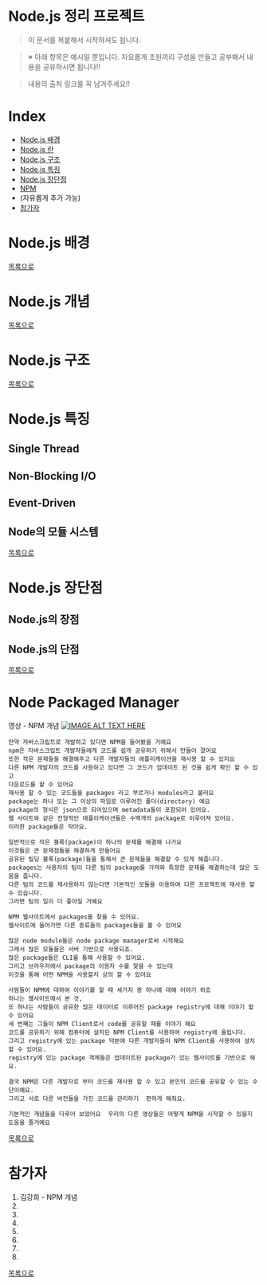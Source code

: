 # Node.js 정리 프로젝트

> 이 문서를 복붙해서 시작하셔도 됩니다.

> ※ 아래 항목은 예시일 뿐입니다. 자요롭게 조원끼리 구성을 만들고 공부해서 내용을 공유하시면 됩니다!!

> 내용의 출처 링크를 꼭 남겨주세요!!

# Index
- [Node.js 배경](#Node.js-배경)
- [Node.js 란](#Node.js-개념)
- [Node.js 구조](#Node.js-구조)
- [Node.js 특징](#Node.js-특징)
- [Node.js 장단점](#Node.js-장단점)
- [NPM](#Node-Packaged-Manager)
- (자유롭게 추가 가능)
- [참가자](#참가자)

# Node.js 배경

[목록으로](#INDEX)

# Node.js 개념

[목록으로](#INDEX)

# Node.js 구조

[목록으로](#INDEX)

# Node.js 특징

## Single Thread

## Non-Blocking I/O

## Event-Driven

## Node의 모듈 시스템

[목록으로](#INDEX)

# Node.js 장단점

## Node.js의 장점

## Node.js의 단점

[목록으로](#INDEX)

# Node Packaged Manager

영상 - NPM 개념
[![IMAGE ALT TEXT HERE](https://user-images.githubusercontent.com/35513039/67358130-5e74ea80-f59a-11e9-8a60-c1a95d6c6d3f.png
)](https://www.youtube.com/watch?time_continue=2&v=x03fjb2VlGY)

```
만약 자바스크립트로 개발하고 있다면 NPM을 들어봤을 거예요
npm은 자바스크립트 개발자들에게 코드를 쉽게 공유하기 위해서 만들어 졌어요
또한 작은 문제들을 해결해주고 다른 개발자들의 애플리케이션을 재사용 할 수 있지요
다른 NPM 개발자의 코드를 사용하고 있다면 그 코드가 업데이트 된 것을 쉽게 확인 할 수 있고
다운로드를 할 수 있어요
재사용 할 수 있는 코드들을 packages 라고 부르거나 modules라고 불러요
package는 하나 또는 그 이상의 파일로 이루어진 폴더(directory) 예요
package의 형식은 json으로 되어있으며 metadata들이 포함되어 있어요.
웹 사이트와 같은 전형적인 애플리케이션들은 수백개의 package로 이루어져 있어요.
이러한 package들은 작아요.

일반적으로 작은 블록(package)이 하나의 문제를 해결해 나가요
이것들은 큰 문제점들을 해결하게 만들어요
공유된 빌딩 블록(package)들을 통해서 큰 문제들을 해결할 수 있게 해줍니다.
packages는 사용자의 팀이 다른 팀의 package를 가져와 특정한 문제를 해결하는데 많은 도움을 줍니다.
다른 팀의 코드를 재사용하지 않는다면 기본적인 모듈을 이용하여 다른 프로젝트에 재사용 할 수 있습니다.
그러면 팀의 일이 더 좋아질 거예요 

NPM 웹사이트에서 packages를 찾을 수 있어요. 
웹사이트에 들어가면 다른 종류들의 packages들을 볼 수 있어요

많은 node module들은 node package manager로써 시작해요
그래서 많은 모듈들은 서버 기반으로 사용되죠.
많은 package들은 CLI를 통해 사용할 수 있어요. 
그리고 브라우저에서 package의 이용자 수를 찾을 수 있는데 
이것을 통해 어떤 NPM을 사용할지 상의 할 수 있어요

사람들이 NPM에 대하여 이야기를 할 때 세가지 중 하나에 대해 이야기 하죠
하나는 웹사이트에서 본 것,
또 하나는 사람들이 공유한 많은 데이터로 이루어진 package registry에 대해 이야기 할 수 있어요
세 번째는 그들이 NPM Client로서 code를 공유할 때를 이야기 해요
코드를 공유하기 위해 컴퓨터에 설치된 NPM Client를 사용하여 registry에 올립니다.
그리고 registry에 있는 package 덕분에 다른 개발자들이 NPM Client를 사용하여 설치할 수 있어요.
registry에 있는 package 객체들은 업데이트된 package가 있는 웹사이트를 기반으로 해요. 

결국 NPM은 다른 개발자로 부터 코드를 재사용 할 수 있고 본인의 코드를 공유할 수 있는 수단이예요.
그리고 서로 다른 버전들을 가진 코드를 관리하기  편하게 해줘요.

기본적인 개념들을 다루어 보았어요  우리의 다른 영상들은 어떻게 NPM을 시작할 수 있을지 도움을 줄거예요 
```

[목록으로](#INDEX)

# 참가자
1. 김강희 - NPM 개념
2. 
3. 
4. 
5. 
6. 
7. 
8. 

[목록으로](#INDEX)

